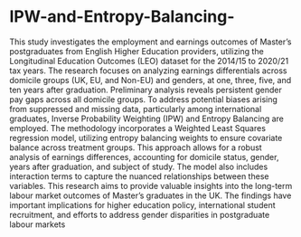 # IPW-and-Entropy-Balancing-
This study investigates the employment and earnings outcomes of Master’s postgraduates from English Higher Education providers, utilizing the Longitudinal Education Outcomes (LEO) dataset for the 2014/15 to 2020/21 tax years. The research focuses on analyzing earnings differentials across domicile groups (UK, EU, and Non-EU) and genders, at one, three, five, and ten years after graduation. Preliminary analysis reveals persistent gender pay gaps across all domicile groups. To address potential biases arising from suppressed and missing data, particularly among international graduates, Inverse Probability Weighting (IPW) and Entropy Balancing are employed. The methodology incorporates a Weighted Least Squares regression model, utilizing entropy balancing weights to ensure covariate balance across treatment groups. This approach allows for a robust analysis of earnings differences, accounting for domicile status, gender, years after graduation, and subject of study. The model also includes interaction terms to capture the nuanced relationships between these variables. This research aims to provide valuable insights into the long-term labour market outcomes of Master’s graduates in the UK. The findings have important implications for higher education policy, international student recruitment, and efforts to address gender disparities in postgraduate labour markets
